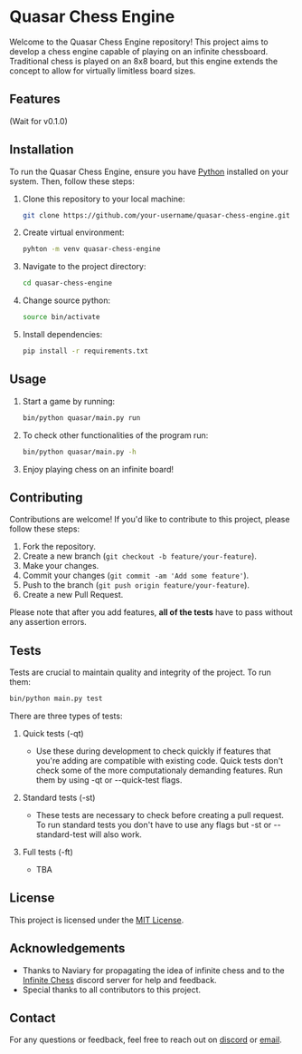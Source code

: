 # Quasar Chess Engine

Welcome to the Quasar Chess Engine repository! This project aims to develop a chess engine capable of playing on an infinite chessboard. Traditional chess is played on an 8x8 board, but this engine extends the concept to allow for virtually limitless board sizes.

## Features

(Wait for v0.1.0)

## Installation

To run the Quasar Chess Engine, ensure you have [Python](https://www.python.org/) installed on your system. Then, follow these steps:

1. Clone this repository to your local machine:

   ```zsh
   git clone https://github.com/your-username/quasar-chess-engine.git
   ```

2. Create virtual environment:

   ```zsh
   pyhton -m venv quasar-chess-engine
   ```

3. Navigate to the project directory:

   ```zsh
   cd quasar-chess-engine
   ```

4. Change source python:

   ```zsh
   source bin/activate
   ```

5. Install dependencies:

   ```zsh
   pip install -r requirements.txt
   ```

## Usage

1. Start a game by running:

   ```zsh
   bin/python quasar/main.py run
   ```

2. To check other functionalities of the program run:

   ```zsh
   bin/python quasar/main.py -h
   ```

3. Enjoy playing chess on an infinite board!

## Contributing

Contributions are welcome! If you'd like to contribute to this project, please follow these steps:

1. Fork the repository.
2. Create a new branch (`git checkout -b feature/your-feature`).
3. Make your changes.
4. Commit your changes (`git commit -am 'Add some feature'`).
5. Push to the branch (`git push origin feature/your-feature`).
6. Create a new Pull Request.

Please note that after you add features, **all of the tests** have to pass without any assertion errors.

## Tests

Tests are crucial to maintain quality and integrity of the project. To run them:

```zsh
bin/python main.py test
```

There are three types of tests:
   
1. Quick tests (-qt)

   - Use these during development to check quickly if features that you're adding are compatible with existing code. Quick tests don't check some of the more computationaly demanding features. Run them by using -qt or --quick-test flags.

2. Standard tests (-st)

   - These tests are necessary to check before creating a pull request. To run standard tests you don't have to use any flags but -st or --standard-test will also work.

3. Full tests (-ft)

   - TBA

## License

This project is licensed under the [MIT License](LICENSE).

## Acknowledgements

- Thanks to Naviary for propagating the idea of infinite chess and to the [Infinite Chess](https://discord.gg/8dCgAPt9v8) discord server for help and feedback.
- Special thanks to all contributors to this project.

## Contact

For any questions or feedback, feel free to reach out on [discord](https://discord.gg/8dCgAPt9v8) or [email](mailto:tymon.becella@gmail.com).
